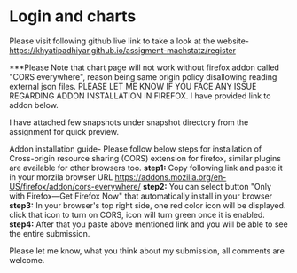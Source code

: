 # Login and charts

Please visit following github live link to take a look at the website-
https://khyatipadhiyar.github.io/assigment-machstatz/register

***Please Note that chart page will not work without firefox addon called "CORS everywhere", reason being
same origin policy disallowing reading external json files. PLEASE LET ME KNOW IF YOU FACE ANY ISSUE REGARDING ADDON
INSTALLATION IN FIREFOX. I have provided link to addon below.

I have attached few snapshots under snapshot directory from the assignment for quick preview.

Addon installation guide-
Please follow below steps for installation of Cross-origin resource sharing (CORS) extension for firefox, similar plugins are available for other browsers too.
**step1:**
Copy following link and paste it in your morzila browser URL
https://addons.mozilla.org/en-US/firefox/addon/cors-everywhere/
**step2:**
You can select button "Only with Firefox—Get Firefox Now" that automatically install in your browser
**step3:**
In your browser's top right side, one red color icon will be displayed.
click that icon to turn on CORS, icon will turn green once it is enabled.
**step4:**
After that you paste above mentioned link and you will be able to see the entire submission.

Please let me know, what you think about my submission, all comments are welcome.

